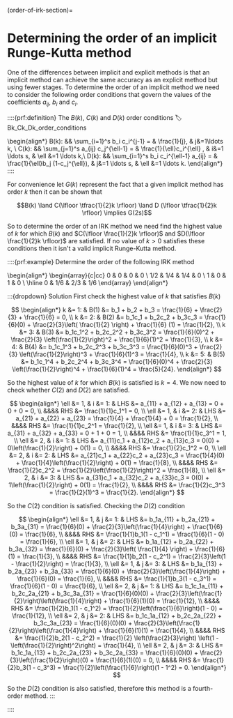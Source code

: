 (order-of-irk-section)=
# Determining the order of an implicit Runge-Kutta method

One of the differences between implicit and explicit methods is that an implicit method can achieve the same accuracy as an explicit method but using fewer stages. To determine the order of an implicit method we need to consider the following order conditions that govern the values of the coefficients $a_{ij}$, $b_i$ and $c_i$.

::::{prf:definition} The $B(k)$, $C(k)$ and $D(k)$ order conditions
:label: Bk_Ck_Dk_order_conditions

\begin{align*}
  B(k): && \sum_{i=1}^s b_i c_i^{j-1} = & \frac{1}{j}, & j&=1\ldots k, \\
  C(k): && \sum_{j=1}^s a_{ij} c_j^{\ell-1} = & \frac{1}{\ell}c_i^{\ell} , & i&=1 \ldots s, & \ell &=1 \ldots k,\\
  D(k): && \sum_{i=1}^s b_i c_i^{\ell-1} a_{ij} = & \frac{1}{\ell}b_j (1-c_j^{\ell}), & j&=1 \ldots s, & \ell &=1 \ldots k.
\end{align*}
::::

For convenience let $G(k)$ represent the fact that a given implicit method has order $k$ then it can be shown that

$$B(k) \land C(\lfloor \tfrac{1}{2}k \rfloor) \land D (\lfloor \tfrac{1}{2}k \rfloor) \implies G(2s)$$

So to determine the order of an IRK method we need find the highest value of $k$ for which $B(k)$ and $C(\lfloor \frac{1}{2}k \rfloor)$ and $D(\lfloor \frac{1}{2}k \rfloor)$ are satisfied. If no value of $k>0$ satisfies these conditions then it isn't a valid implicit Runge-Kutta method.

::::{prf:example}
Determine the order of the following IRK method

\begin{align*}
    \begin{array}{c|cc}
        0 & 0 & 0 & 0 \\
        1/2 & 1/4 & 1/4 & 0 \\
        1 & 0 & 1 & 0 \\ \hline
        0 & 1/6 & 2/3 & 1/6
    \end{array}
\end{align*}

:::{dropdown} Solution
First check the highest value of $k$ that satisfies $B(k)$

$$ \begin{align*}
    k &= 1: & B(1) &= b_1 + b_2 + b_3 = \frac{1}{6} + \frac{2}{3} + \frac{1}{6} = 0, \\
    k &= 2: & B(2) &= b_1c_1 + b_2c_2 + b_3c_3 = \frac{1}{6}(0) + \frac{2}{3}\left( \frac{1}{2} \right) + \frac{1}{6} (1) = \frac{1}{2}, \\
    k &= 3: & B(3) &= b_1c_1^2 + b_2c_2^2 + b_3c_3^2 = \frac{1}{6}(0)^2 + \frac{2}{3} \left(\frac{1}{2}\right)^2 + \frac{1}{6}(1)^2 = \frac{1}{3}, \\
    k &= 4: & B(4) &= b_1c_1^3 + b_2c_2^3 + b_3c_3^3 = \frac{1}{6}(0)^3 + \frac{2}{3} \left(\frac{1}{2}\right)^3 + \frac{1}{6}(1)^3 = \frac{1}{4}, \\
    k &= 5: & B(5) &= b_1c_1^4 + b_2c_2^4 + b_3c_3^4 = \frac{1}{6}(0)^4 + \frac{2}{3} \left(\frac{1}{2}\right)^4 + \frac{1}{6}(1)^4 = \frac{5}{24}.
\end{align*} $$

So the highest value of $k$ for which $B(k)$ is satisfied is $k=4$. We now need to check whether $C(2)$ and $D(2)$ are satisfied.

$$ \begin{align*}
    \ell &= 1, & i &= 1: & LHS &= a_{11} + a_{12} + a_{13} = 0 + 0 + 0 = 0, \\
    &&&& RHS &= \frac{1}{1}c_1^1 = 0, \\
    \ell &= 1, & i &= 2: & LHS &= a_{21} + a_{22} + a_{23} = \frac{1}{4} + \frac{1}{4} + 0 = \frac{1}{2}, \\
    &&&& RHS &= \frac{1}{1}c_2^1 = \frac{1}{2}, \\
    \ell &= 1, & i &= 3: & LHS &= a_{31} + a_{32} + a_{33} = 0 + 1 + 0 = 1, \\
    &&&& RHS &= \frac{1}{1}c_3^1 = 1, \\
    \ell &= 2, & i &= 1: & LHS &= a_{11}c_1 + a_{12}c_2 + a_{13}c_3 = 0(0) + 0\left(\frac{1}{2}\right) + 0(1) = 0, \\
    &&&& RHS &= \frac{1}{2}c_1^2 = 0, \\
    \ell &= 2, & i &= 2: & LHS &= a_{21}c_1 + a_{22}c_2 + a_{23}c_3 = \frac{1}{4}(0) + \frac{1}{4}\left(\frac{1}{2}\right) + 0(1) = \frac{1}{8}, \\
    &&&& RHS &= \frac{1}{2}c_2^2 = \frac{1}{2}\left(\frac{1}{2}\right)^2 = \frac{1}{8}, \\
    \ell &= 2, & i &= 3: & LHS &= a_{31}c_1 + a_{32}c_2 + a_{33}c_3 = 0(0) + 1\left(\frac{1}{2}\right) + 0(1) = \frac{1}{2}, \\
    &&&& RHS &= \frac{1}{2}c_3^3 = \frac{1}{2}(1)^3 = \frac{1}{2}.
\end{align*} $$

So the $C(2)$ condition is satisfied. Checking the $D(2)$ condition

$$ \begin{align*}
    \ell &= 1, & j &= 1: & LHS &= b_1a_{11} + b_2a_{21} + b_3a_{31} = \frac{1}{6}(0) + \frac{2}{3}\left(\frac{1}{4}\right) + \frac{1}{6}(0) = \frac{1}{6}, \\
    &&&& RHS &= \frac{1}{1}b_1(1 - c_1^1) = \frac{1}{6}(1 - 0) = \frac{1}{6}, \\
    \ell &= 1, & j &= 2: & LHS &= b_1a_{12} + b_2a_{22} + b_3a_{32} = \frac{1}{6}(0) + \frac{2}{3}\left( \frac{1}{4} \right) + \frac{1}{6}(1) = \frac{1}{3}, \\
    &&&& RHS &= \frac{1}{1}b_2(1 - c_2^1) = \frac{2}{3}\left(1 - \frac{1}{2}\right) = \frac{1}{3}, \\
    \ell &= 1, & j &= 3: & LHS &= b_1a_{13} + b_2a_{23} + b_3a_{33} = \frac{1}{6}(0) + \frac{2}{3}\left(\frac{1}{4}\right) + \frac{1}{6}(0) = \frac{1}{6}, \\
    &&&& RHS &= \frac{1}{1}b_3(1 - c_3^1) = \frac{1}{6}(1 - 0) = \frac{1}{6}, \\
    \ell &= 2, & j &= 1: & LHS &= b_1c_1a_{11} + b_2c_2a_{21} + b_3c_3a_{31} = \frac{1}{6}(0)(0) + \frac{2}{3}\left(\frac{1}{2}\right)\left(\frac{1}{4}\right) + \frac{1}{6}(1)(0) = \frac{1}{12}, \\
    &&&& RHS &= \frac{1}{2}b_1(1 - c_1^2) = \frac{1}{2}\left(\frac{1}{6}\right)(1 - 0) = \frac{1}{12}, \\
    \ell &= 2, & j &= 2: & LHS &= b_1c_1a_{12} + b_2c_2a_{22} + b_3c_3a_{23} = \frac{1}{6}(0)(0) + \frac{2}{3}\left(\frac{1}{2}\right)\left(\frac{1}{4}\right) + \frac{1}{6}(1)(1) = \frac{1}{4}, \\
    &&&& RHS &= \frac{1}{2}b_2(1 - c_2^2) = \frac{1}{2} \left(\frac{2}{3}\right) \left(1 - \left(\frac{1}{2}\right)^2\right) = \frac{1}{4}, \\
    \ell &= 2, & j &= 3: & LHS &= b_1c_1a_{13} + b_2c_2a_{23} + b_3c_2a_{33} = \frac{1}{6}(0)(0) + \frac{2}{3}\left(\frac{1}{2}\right)(0) + \frac{1}{6}(1)(0) = 0, \\
    &&&& RHS &= \frac{1}{2}b_3(1 - c_3^3) = \frac{1}{2}\left(\frac{1}{6}\right)(1 - 1^2) = 0.
\end{align*} $$

So the $D(2)$ condition is also satisfied, therefore this method is a fourth-order method. 
:::

::::